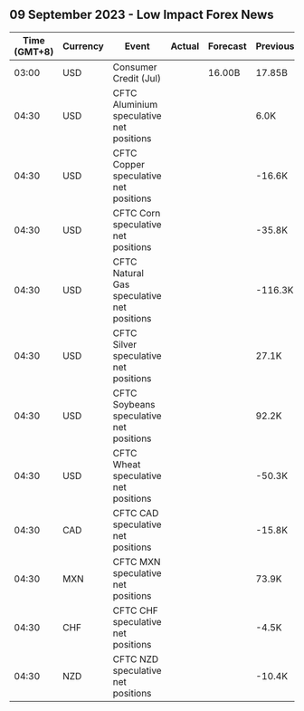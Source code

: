 ## 09 September 2023 - Low Impact Forex News

| Time (GMT+8) | Currency | Event | Actual | Forecast | Previous |
|------|----------|-------|--------|----------|----------|
| 03:00 | USD | Consumer Credit (Jul) |  | 16.00B | 17.85B |
| 04:30 | USD | CFTC Aluminium speculative net positions |  |  | 6.0K |
| 04:30 | USD | CFTC Copper speculative net positions |  |  | -16.6K |
| 04:30 | USD | CFTC Corn speculative net positions |  |  | -35.8K |
| 04:30 | USD | CFTC Natural Gas speculative net positions |  |  | -116.3K |
| 04:30 | USD | CFTC Silver speculative net positions |  |  | 27.1K |
| 04:30 | USD | CFTC Soybeans speculative net positions |  |  | 92.2K |
| 04:30 | USD | CFTC Wheat speculative net positions |  |  | -50.3K |
| 04:30 | CAD | CFTC CAD speculative net positions |  |  | -15.8K |
| 04:30 | MXN | CFTC MXN speculative net positions |  |  | 73.9K |
| 04:30 | CHF | CFTC CHF speculative net positions |  |  | -4.5K |
| 04:30 | NZD | CFTC NZD speculative net positions |  |  | -10.4K |
